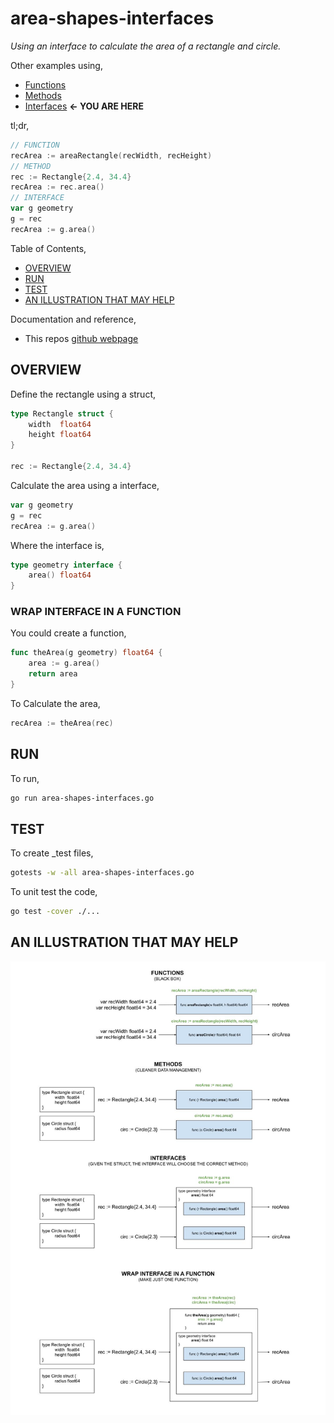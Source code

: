 # area-shapes-interfaces

_Using an interface to calculate the area of a rectangle and circle._

Other examples using,

* [Functions](https://github.com/JeffDeCola/my-go-examples/tree/master/basic-syntax/functions/area-shapes-functions)
* [Methods](https://github.com/JeffDeCola/my-go-examples/tree/master/basic-syntax/methods/area-shapes-methods)
* [Interfaces](https://github.com/JeffDeCola/my-go-examples/tree/master/basic-syntax/interfaces/area-shapes-interfaces)
  **<- YOU ARE HERE**

tl;dr,

```go
// FUNCTION
recArea := areaRectangle(recWidth, recHeight)
// METHOD
rec := Rectangle{2.4, 34.4}
recArea := rec.area()
// INTERFACE
var g geometry
g = rec
recArea := g.area()
```

Table of Contents,

* [OVERVIEW](https://github.com/JeffDeCola/my-go-examples/tree/master/basic-syntax/interfaces/area-shapes-interfaces#overview)
* [RUN](https://github.com/JeffDeCola/my-go-examples/tree/master/basic-syntax/interfaces/area-shapes-interfaces#run)
* [TEST](https://github.com/JeffDeCola/my-go-examples/tree/master/basic-syntax/interfaces/area-shapes-interfaces#test)
* [AN ILLUSTRATION THAT MAY HELP](https://github.com/JeffDeCola/my-go-examples/tree/master/basic-syntax/interfaces/area-shapes-interfaces#an-illustration-that-may-help)

Documentation and reference,

* This repos [github webpage](https://jeffdecola.github.io/my-go-examples/)

## OVERVIEW

Define the rectangle using a struct,

```go
type Rectangle struct {
    width  float64
    height float64
}

rec := Rectangle{2.4, 34.4}
```

Calculate the area using a interface,

```go
var g geometry
g = rec
recArea := g.area()
```

Where the interface is,

```go
type geometry interface {
    area() float64
}
```

### WRAP INTERFACE IN A FUNCTION

You could create a function,

```go
func theArea(g geometry) float64 {
    area := g.area()
    return area
}
```

To Calculate the area,

```go
recArea := theArea(rec)
```

## RUN

To run,

```bash
go run area-shapes-interfaces.go
```

## TEST

To create _test files,

```bash
gotests -w -all area-shapes-interfaces.go
```

To unit test the code,

```bash
go test -cover ./... 
```

## AN ILLUSTRATION THAT MAY HELP

![IMAGE - functions-methods-interfaces.jpg - IMAGE](../../../docs/pics/basic-syntax/functions-methods-interfaces.jpg)
